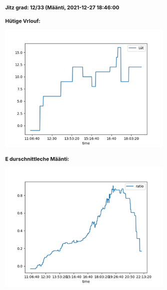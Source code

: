 ### Jitz grad: 12/33 (Määnti, 2021-12-27 18:46:00

### Hütige Vrlouf:
![Graph](Today.png)

### E durschnittleche Määnti:
![Graph](Määnti.png)